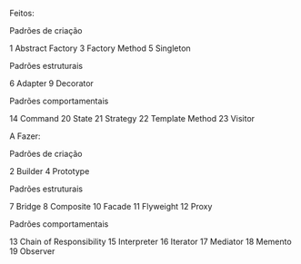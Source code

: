 Feitos:

Padrões de criação

1 Abstract Factory
3 Factory Method
5 Singleton

Padrões estruturais

6 Adapter
9 Decorator

Padrões comportamentais

14 Command
20 State
21 Strategy
22 Template Method
23 Visitor

A Fazer:

Padrões de criação

2 Builder
4 Prototype

Padrões estruturais

7 Bridge
8 Composite
10 Facade
11 Flyweight
12 Proxy

Padrões comportamentais

13 Chain of Responsibility
15 Interpreter
16 Iterator
17 Mediator
18 Memento
19 Observer

